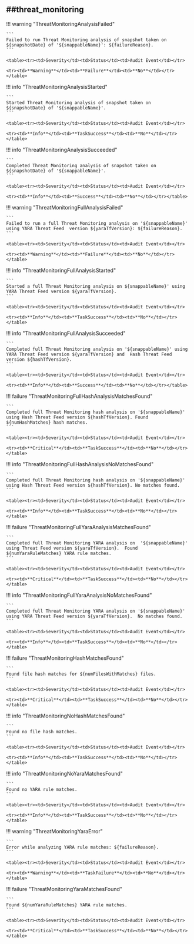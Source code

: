 ##threat_monitoring
----

!!! warning "ThreatMonitoringAnalysisFailed"

    ```
    Failed to run Threat Monitoring analysis of snapshot taken on ${snapshotDate} of '${snappableName}': ${failureReason}.
    ```

    <table><tr><td>Severity</td><td>Status</td><td>Audit Event</td></tr>

    <tr><td>**Warning**</td><td>**Failure**</td><td>**No**</td></tr></table>


!!! info "ThreatMonitoringAnalysisStarted"

    ```
    Started Threat Monitoring analysis of snapshot taken on ${snapshotDate} of '${snappableName}'.
    ```

    <table><tr><td>Severity</td><td>Status</td><td>Audit Event</td></tr>

    <tr><td>**Info**</td><td>**TaskSuccess**</td><td>**No**</td></tr></table>


!!! info "ThreatMonitoringAnalysisSucceeded"

    ```
    Completed Threat Monitoring analysis of snapshot taken on ${snapshotDate} of '${snappableName}'.
    ```

    <table><tr><td>Severity</td><td>Status</td><td>Audit Event</td></tr>

    <tr><td>**Info**</td><td>**Success**</td><td>**No**</td></tr></table>


!!! warning "ThreatMonitoringFullAnalysisFailed"

    ```
    Failed to run a full Threat Monitoring analysis on '${snappableName}' using YARA Threat Feed  version ${yaraTfVersion}: ${failureReason}.
    ```

    <table><tr><td>Severity</td><td>Status</td><td>Audit Event</td></tr>

    <tr><td>**Warning**</td><td>**Failure**</td><td>**No**</td></tr></table>


!!! info "ThreatMonitoringFullAnalysisStarted"

    ```
    Started a full Threat Monitoring analysis on ${snappableName}' using YARA Threat Feed version ${yaraTfVersion}.
    ```

    <table><tr><td>Severity</td><td>Status</td><td>Audit Event</td></tr>

    <tr><td>**Info**</td><td>**TaskSuccess**</td><td>**No**</td></tr></table>


!!! info "ThreatMonitoringFullAnalysisSucceeded"

    ```
    Completed full Threat Monitoring analysis on '${snappableName}' using YARA Threat Feed version ${yaraTfVersion} and  Hash Threat Feed version ${hashTfVersion}.
    ```

    <table><tr><td>Severity</td><td>Status</td><td>Audit Event</td></tr>

    <tr><td>**Info**</td><td>**Success**</td><td>**No**</td></tr></table>


!!! failure "ThreatMonitoringFullHashAnalysisMatchesFound"

    ```
    Completed full Threat Monitoring hash analysis on '${snappableName}' using Hash Threat Feed version ${hashTfVersion}. Found ${numHashMatches} hash matches.
    ```

    <table><tr><td>Severity</td><td>Status</td><td>Audit Event</td></tr>

    <tr><td>**Critical**</td><td>**TaskSuccess**</td><td>**No**</td></tr></table>


!!! info "ThreatMonitoringFullHashAnalysisNoMatchesFound"

    ```
    Completed full Threat Monitoring hash analysis on '${snappableName}' using Hash Threat Feed version ${hashTfVersion}. No matches found.
    ```

    <table><tr><td>Severity</td><td>Status</td><td>Audit Event</td></tr>

    <tr><td>**Info**</td><td>**TaskSuccess**</td><td>**No**</td></tr></table>


!!! failure "ThreatMonitoringFullYaraAnalysisMatchesFound"

    ```
    Completed full Threat Monitoring YARA analysis on  '${snappableName}' using Threat Feed version ${yaraTfVersion}.  Found ${numYaraRuleMatches} YARA rule matches.
    ```

    <table><tr><td>Severity</td><td>Status</td><td>Audit Event</td></tr>

    <tr><td>**Critical**</td><td>**TaskSuccess**</td><td>**No**</td></tr></table>


!!! info "ThreatMonitoringFullYaraAnalysisNoMatchesFound"

    ```
    Completed full Threat Monitoring YARA analysis on '${snappableName}' using YARA Threat Feed version ${yaraTfVersion}.  No matches found.
    ```

    <table><tr><td>Severity</td><td>Status</td><td>Audit Event</td></tr>

    <tr><td>**Info**</td><td>**TaskSuccess**</td><td>**No**</td></tr></table>


!!! failure "ThreatMonitoringHashMatchesFound"

    ```
    Found file hash matches for ${numFilesWithMatches} files.
    ```

    <table><tr><td>Severity</td><td>Status</td><td>Audit Event</td></tr>

    <tr><td>**Critical**</td><td>**TaskSuccess**</td><td>**No**</td></tr></table>


!!! info "ThreatMonitoringNoHashMatchesFound"

    ```
    Found no file hash matches.
    ```

    <table><tr><td>Severity</td><td>Status</td><td>Audit Event</td></tr>

    <tr><td>**Info**</td><td>**TaskSuccess**</td><td>**No**</td></tr></table>


!!! info "ThreatMonitoringNoYaraMatchesFound"

    ```
    Found no YARA rule matches.
    ```

    <table><tr><td>Severity</td><td>Status</td><td>Audit Event</td></tr>

    <tr><td>**Info**</td><td>**TaskSuccess**</td><td>**No**</td></tr></table>


!!! warning "ThreatMonitoringYaraError"

    ```
    Error while analyzing YARA rule matches: ${failureReason}.
    ```

    <table><tr><td>Severity</td><td>Status</td><td>Audit Event</td></tr>

    <tr><td>**Warning**</td><td>**TaskFailure**</td><td>**No**</td></tr></table>


!!! failure "ThreatMonitoringYaraMatchesFound"

    ```
    Found ${numYaraRuleMatches} YARA rule matches.
    ```

    <table><tr><td>Severity</td><td>Status</td><td>Audit Event</td></tr>

    <tr><td>**Critical**</td><td>**TaskSuccess**</td><td>**No**</td></tr></table>

